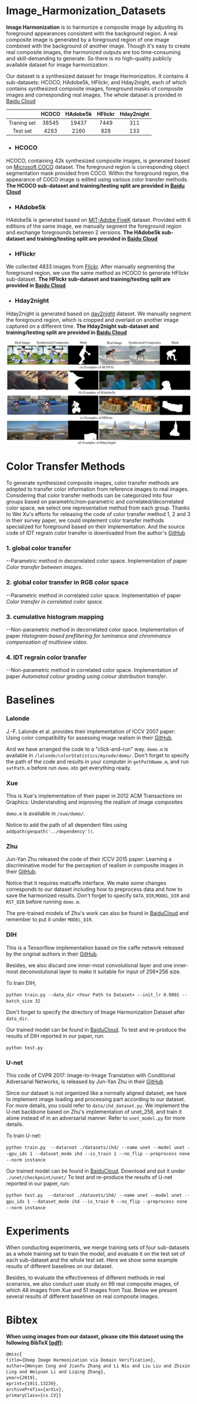 # Image_Harmonization_Datasets

**Image Harmonization** is to harmonize a composite image by adjusting its foreground appearances consistent with the background region. A real composite image is generated by a foreground region of one image combined with the background of another image. Though it's easy to create real composite images, the harmonized outputs are too time-consuming and skill-demanding to generate. So there is no high-quality publicly available dataset for image harmonization.

Our dataset is a synthesized dataset for Image Harmonization. It contains 4 sub-datasets: HCOCO, HAdobe5k, HFlickr, and Hday2night, each of which contains synthesized composite images, foreground masks of composite images and corresponding real images. The whole dataset is provided in  [Baidu Cloud](<https://pan.baidu.com/s/1DaepFq0l8XHiG8dhQr8EBw>)

| |HCOCO|HAdobe5k|HFlickr|Hday2night|
|:--:|:--:|:--:|:--:|:--:|
|Traning set| 38545 |19437| 7449 |311|
|Test set| 4283 |2160| 828 |133|

- ### HCOCO

HCOCO, containing 42k synthesized composite images, is generated based on [Microsoft COCO](<http://cocodataset.org/>) dataset. The foreground region is corresponding object segmentation mask provided from COCO. Within the foreground region, the appearance of COCO image is edited using various color transfer methods. **The HCOCO sub-dataset and training/testing split are provided in [Baidu Cloud](https://pan.baidu.com/s/1bMTNzFJMreOOE-Lz3c7hGg)**


- ### HAdobe5k

HAdobe5k is generated based on [MIT-Adobe FiveK](<http://data.csail.mit.edu/graphics/fivek/>) dataset. Provided with 6 editions of the same image, we manually segment the foreground region and exchange foregrounds between 2 versions. **The HAdobe5k sub-dataset and training/testing split are provided in [Baidu Cloud](https://pan.baidu.com/s/1NAtLnCdY1-4uxRKB8REPQg)**


- ### HFlickr

We collected 4833 images from [Flickr](<https://www.flickr.com/>). After manually segmenting the foreground region, we use the same method as HCOCO to generate HFlickr sub-dataset. **The HFlickr sub-dataset and training/testing split are provided in [Baidu Cloud](https://pan.baidu.com/s/1ZaCYo9Z21RGVgCwXgtvmbw)**


- ### Hday2night

Hday2night is generated based on [day2night](https://pan.baidu.com/s/1bCtVhhtb_EDool_UnN2Bjw) dataset. We manually segment the foreground region, which is cropped and overlaid on another image captured on a different time. **The Hday2night sub-dataset and training/testing split are provided in [Baidu Cloud](https://pan.baidu.com/s/1wTqGeB9SMweS5UAaxWof8A)**


![](examples.jpg)

# Color Transfer Methods

To generate synthesized composite images, color transfer methods are adopted to transfer color information from reference images to real images. Considering that color transfer methods can be categorized into four groups based on parametric/non-parametric and correlated/decorrelated color space, we select one representative method from each group. Thanks to Wei Xu's efforts for releasing the code of color transfer method 1, 2 and 3 in their survey paper, we could implement color transfer methods specialized for foreground based on their implementation. And the source code of IDT regrain color transfer is downloaded from the author's [GitHub](https://github.com/frcs/colour-transfer)

### 1. global color transfer

--Parametric method in decorrelated color space. Implementation of paper *Color transfer between images*.

### 2. global color transfer in RGB color space

--Parametric method in correlated color space. Implementation of paper *Color transfer in correlated color space*.

### 3. cumulative histogram mapping

--Non-parametric method in decorrelated color space. Implementation of paper  *Histogram-based prefiltering for luminance and chrominance compensation of multiview video*.

### 4. IDT regrain color transfer

--Non-parametric method in correlated color space. Implementation of paper  *Automated colour grading using colour distribution transfer*.

# Baselines

### Lalonde

J.-F. Lalonde et al. provides their implementation of ICCV 2007 paper:  Using color compatibility for assessing image realism in their [GitHub](https://github.com/jflalonde/colorRealism).

And we have arranged the code to a "click-and-run" way. 
`demo.m` is available in `/lalonde/colorStatistics/mycode/demo/`. 
Don't forget to specify the path of the code and results in your computer in `getPathName.m`, and run `setPath.m` before run `demo.m`to get everything ready.

### Xue

This is Xue's implementation of their paper in 2012 ACM Transactions on Graphics: Understanding and improving the realism of image composites 

`demo.m` is available in `/xue/demo/`. 

Notice to add the path of all dependent files using `addpath(genpath('../dependency'))`.



### Zhu

Jun-Yan Zhu released the code of their ICCV 2015 paper: Learning a discriminative model for the perception of realism in composite images in their [GitHub](<https://github.com/junyanz/RealismCNN>).

Notice that it requires matcaffe interface. We make some changes corresponds to our dataset including how to preprocess data and how to save the harmonized results. Don't forget to specify `DATA_DIR`,`MODEL_DIR` and `RST_DIR` before running `demo.m`.

The pre-trained models of Zhu's work can also be found in [BaiduCloud](https://pan.baidu.com/s/1_9UidT1rGNX0gYOYzjqITQ) and remember to put it under `MODEL_DIR`.

### DIH

This is a Tensorflow implementation based on the caffe network released by the original authors in their [GitHub](<https://github.com/wasidennis/DeepHarmonization>).

Besides, we also discard one inner-most convolutional layer and one inner-most deconvolutional layer to make it suitable for input of 256*256 size.

To train DIH, 

`python train.py --data_dir <Your Path to Dataset> --init_lr 0.0001 --batch_size 32`

Don't forget to specify the directory of Image Harmonization Dataset after `data_dir`.

Our trained model can be found in [BaiduCloud](https://pan.baidu.com/s/1GlUh660j0LMQaQ3iykaNJQ). To test and re-produce the results of DIH reported in our paper, run:

`python test.py`

### U-net

This code of CVPR 2017: Image-to-Image Translation with Conditional Adversarial Networks,  is released by Jun-Yan Zhu in their [GitHub](<https://github.com/junyanz/pytorch-CycleGAN-and-pix2pix>)

Since our dataset is not organized like a normally aligned dataset, we have to implement image loading and processing part according to our dataset. For more details, you could refer to `data/ihd_dataset.py`. We implement the U-net backbone based on Zhu's implementation of unet_256, and train it alone instead of in an adversarial manner. Refer to `unet_model.py` for more details.

To train U-net:

`python train.py  --dataroot ./datasets/ihd/ --name unet --model unet --gpu_ids 1 --dataset_mode ihd --is_train 1 --no_flip --preprocess none --norm instance`

Our trained model can be found in [BaiduCloud](https://pan.baidu.com/s/1jcgP7Miwmfc-qqezWx8sgg).  Download and put it under `./unet/checkpoint/unet/` To test and re-produce the results of U-net reported in our paper, run:

`python test.py  --dataroot ./datasets/ihd/ --name unet --model unet --gpu_ids 1 --dataset_mode ihd --is_train 0 --no_flip --preprocess none --norm instance`

# Experiments

When conducting experiments, we merge training sets of four sub-datasets as a whole training set to train the model, and evaluate it on the test set of each sub-dataset and the whole test set. Here we show some example results of different baselines on our dataset.



Besides, to evaluate the effectiveness of different methods in real scenarios, we also conduct user study on 99 real composite images, of which 48 images from Xue and 51 images from Tsai. Below we present several results of different baselines on real composite images. 

# Bibtex

**When using images from our dataset, please cite this dataset using the following BibTeX [[pdf](<https://arxiv.org/abs/1911.13239>)]:**



```
@misc{
title={Deep Image Harmonization via Domain Verification},
author={Wenyan Cong and Jianfu Zhang and Li Niu and Liu Liu and Zhixin Ling and Weiyuan Li and Liqing Zhang},
year={2019},
eprint={1911.13239},
archivePrefix={arXiv},
primaryClass={cs.CV}}
```











